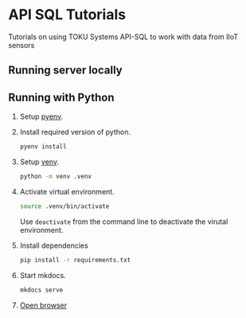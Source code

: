# API SQL Tutorials

Tutorials on using TOKU Systems API-SQL to work with data from IIoT sensors

## Running server locally

## Running with Python

1. Setup [pyenv](https://github.com/pyenv/pyenv).
1. Install required version of python.

	```bash
	pyenv install
	```

1. Setup [venv](https://docs.python.org/3/library/venv.html).

	```bash
	python -m venv .venv
	```

1. Activate virtual environment.

	```bash
	source .venv/bin/activate
	```

	Use `deactivate` from the command line to deactivate the virutal environment.

1. Install dependencies

	```bash
	pip install -r requirements.txt
	```

1. Start mkdocs.

	```bash
	mkdocs serve
	```

1. [Open browser](http://localhost:8000)
